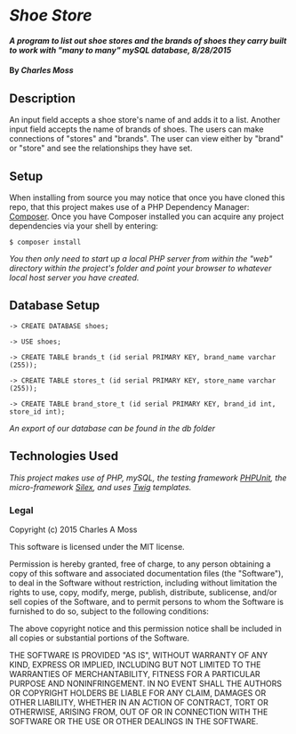 # _Shoe Store_

#### _A program to list out shoe stores and the brands of shoes they carry built to work with "many to many" mySQL database, 8/28/2015_

#### By _**Charles Moss**_

## Description

An input field accepts a shoe store's name of and adds it to a list. Another input field accepts the name of brands of shoes. The users can make connections of "stores" and "brands". The user can view either by "brand" or "store" and see the relationships they have set.  

## Setup
When installing from source you may notice that once you have cloned this repo, that this project makes use of a PHP Dependency Manager: [Composer](https://github.com/composer/composer). Once you have Composer installed you can acquire any project dependencies via your shell by entering:

```
$ composer install
```

_You then only need to start up a local PHP server from within the "web" directory within the project's folder and point your browser to whatever local host server you have created._

## Database Setup

```
-> CREATE DATABASE shoes;

-> USE shoes;

-> CREATE TABLE brands_t (id serial PRIMARY KEY, brand_name varchar (255));

-> CREATE TABLE stores_t (id serial PRIMARY KEY, store_name varchar (255));

-> CREATE TABLE brand_store_t (id serial PRIMARY KEY, brand_id int, store_id int);

```

_An export of our database can be found in the db folder_

## Technologies Used
_This project makes use of PHP, mySQL, the testing framework [PHPUnit](https://phpunit.de/), the micro-framework [Silex](http://silex.sensiolabs.org/), and uses [Twig](http://twig.sensiolabs.org/) templates._

### Legal

Copyright (c) 2015 Charles A Moss

This software is licensed under the MIT license.

Permission is hereby granted, free of charge, to any person obtaining a copy
of this software and associated documentation files (the "Software"), to deal
in the Software without restriction, including without limitation the rights
to use, copy, modify, merge, publish, distribute, sublicense, and/or sell
copies of the Software, and to permit persons to whom the Software is
furnished to do so, subject to the following conditions:

The above copyright notice and this permission notice shall be included in
all copies or substantial portions of the Software.

THE SOFTWARE IS PROVIDED "AS IS", WITHOUT WARRANTY OF ANY KIND, EXPRESS OR
IMPLIED, INCLUDING BUT NOT LIMITED TO THE WARRANTIES OF MERCHANTABILITY,
FITNESS FOR A PARTICULAR PURPOSE AND NONINFRINGEMENT. IN NO EVENT SHALL THE
AUTHORS OR COPYRIGHT HOLDERS BE LIABLE FOR ANY CLAIM, DAMAGES OR OTHER
LIABILITY, WHETHER IN AN ACTION OF CONTRACT, TORT OR OTHERWISE, ARISING FROM,
OUT OF OR IN CONNECTION WITH THE SOFTWARE OR THE USE OR OTHER DEALINGS IN
THE SOFTWARE.
